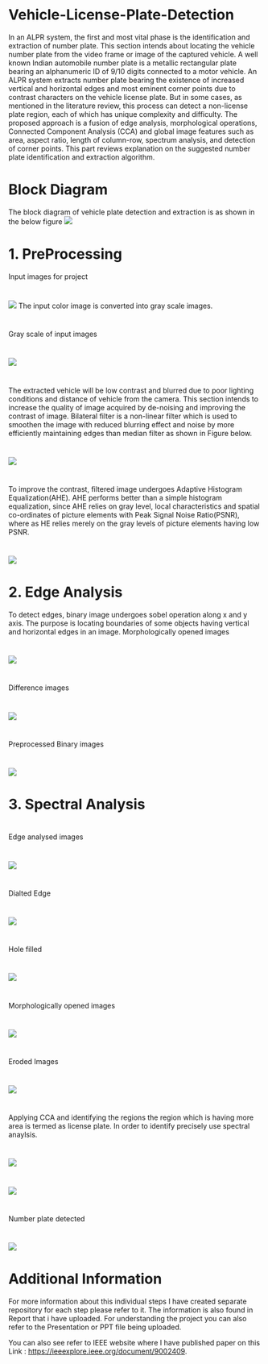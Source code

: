 # Vehicle-License-Plate-Detection
In an ALPR system, the first and most vital phase is the identification and extraction of number plate. This section intends about locating the vehicle number plate from the video frame or image of the captured vehicle. A well known Indian automobile number plate is a metallic rectangular plate bearing an alphanumeric ID of 9/10 digits connected to a motor vehicle. An ALPR system extracts number plate bearing the existence of increased vertical and horizontal edges and most eminent corner points due to contrast characters on the vehicle license plate. But in some cases, as mentioned in the literature review, this
process can detect a non-license plate region, each of which has unique complexity and difficulty. The proposed approach is a fusion of edge analysis, morphological operations, Connected Component Analysis (CCA) and global image features such as area, aspect ratio, length of column-row, spectrum analysis, and detection of corner points. This part reviews explanation on the suggested number plate identification and extraction algorithm.

# Block Diagram
The block diagram of vehicle plate detection and extraction is as shown in the below figure 
![](block2.png)

# 1. PreProcessing 
Input images for project
#
![](b1.png)
The input color image is converted into gray scale images.
#
Gray scale of input images
#
![](b14.png)
#
The extracted vehicle will be low contrast and blurred due to poor lighting conditions and distance of vehicle from the camera. This section intends to increase the quality of image acquired by de-noising and improving the contrast of image. Bilateral filter is a non-linear filter which is used to smoothen the image with reduced blurring effect and
noise by more efficiently maintaining edges than median filter as shown in Figure below.
#
![](b15.png)
#
To improve the contrast, filtered image undergoes Adaptive Histogram Equalization(AHE).
AHE performs better than a simple histogram equalization, since AHE relies on gray level,
local characteristics and spatial co-ordinates of picture elements with Peak Signal Noise
Ratio(PSNR), where as HE relies merely on the gray levels of picture elements having
low PSNR.
#
![](b16.png)

# 2. Edge Analysis 
To detect edges, binary image undergoes sobel operation along x and y axis. The purpose is locating boundaries of some objects having vertical and horizontal edges in an image.
Morphologically opened images
#
![](b17.png)
#
Difference images
#
![](b18.png)
#
Preprocessed Binary images
#
![](b2.png)
#
# 3. Spectral Analysis
#
Edge analysed images
#
![](b4.png)
#
Dialted Edge
#
![](b19.png)
#
Hole filled
#
![](b4.png)
#
Morphologically opened images
#
![](b5.png)
#
Eroded Images
#
![](b6.png)
#
Applying CCA and identifying the regions the region which is having more area is termed as license plate. In order to identify precisely use spectral anaylsis. 
#
![](q4.jpg)
#
![](q5.jpg)
#
Number plate detected
#
![](b7.png)

# Additional Information
For more information about this individual steps I have created separate repository for each step please refer to it. The information is also found in Report that i have uploaded. For understanding the project you can also refer to the Presentation or PPT file being uploaded.

You can also see refer to IEEE website where I have published paper on this Link : https://ieeexplore.ieee.org/document/9002409.
